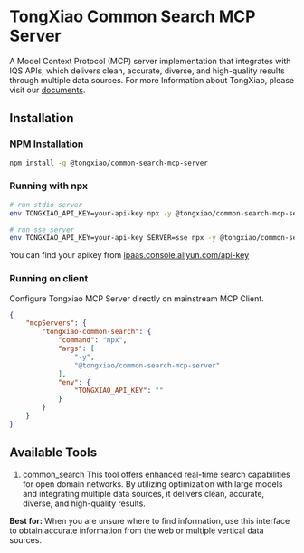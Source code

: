 # TongXiao Common Search MCP Server

A Model Context Protocol (MCP) server implementation that integrates with IQS APIs, which delivers clean, accurate, diverse, and high-quality results through multiple data sources.
For more Information about TongXiao, please visit our [documents](https://help.aliyun.com/product/2837261.html?spm=5176.29875775.0.0.15362064NYv3s0).

## Installation

### NPM Installation
```bash
npm install -g @tongxiao/common-search-mcp-server
```

### Running with npx
```bash
# run stdio server
env TONGXIAO_API_KEY=your-api-key npx -y @tongxiao/common-search-mcp-server
```
```bash
# run sse server
env TONGXIAO_API_KEY=your-api-key SERVER=sse npx -y @tongxiao/common-search-mcp-server
```


You can find your apikey from [ipaas.console.aliyun.com/api-key](https://ipaas.console.aliyun.com/api-key)

### Running on client
Configure Tongxiao MCP Server directly on mainstream MCP Client.

```json
{
    "mcpServers": {
        "tongxiao-common-search": {
            "command": "npx",
            "args": [
                "-y",
                "@tongxiao/common-search-mcp-server"
            ],
            "env": {
                "TONGXIAO_API_KEY": ""
            }
        }
    }
}
```

## Available Tools
1. common_search
This tool offers enhanced real-time search capabilities for open domain networks. By utilizing optimization with large models and integrating multiple data sources, it delivers clean, accurate, diverse, and high-quality results.

**Best for:**
When you are unsure where to find information, use this interface to obtain accurate information from the web or multiple vertical data sources.

